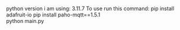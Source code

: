 python version i am using: 3.11.7
To use run this command:
    pip install adafruit-io
    pip install paho-mqtt==1.5.1  
    python main.py
